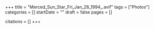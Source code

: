 +++
title = "Merced_Sun_Star_Fri_Jan_28_1994_.avif"
tags = ["Photos"]
categories = []
startDate = ""
draft = false
pages = []

citations = []
+++
